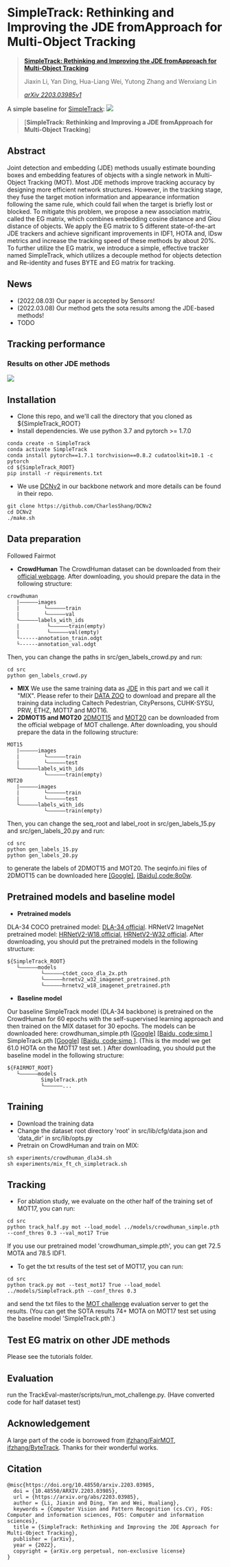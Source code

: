 # SimpleTrack: Rethinking and Improving the JDE fromApproach for Multi-Object Tracking
> [**SimpleTrack: Rethinking and Improving the JDE fromApproach for Multi-Object Tracking**](https://arxiv.org/abs/2203.03985v1)
> 
> Jiaxin Li, Yan Ding, Hua-Liang Wei, Yutong Zhang and Wenxiang Lin
> 
> *[arXiv 2203.03985v1](https://arxiv.org/abs/2203.03985v1)*

A simple baseline for [SimpleTrack](https://arxiv.org/abs/2203.03985v1):
![](assets/pipeline.png)
> [**SimpleTrack: Rethinking and Improving a JDE fromApproach for Multi-Object Tracking**]
## Abstract
Joint detection and embedding (JDE) methods usually estimate bounding boxes and embedding features of objects with a single
network in Multi-Object Tracking (MOT). Most JDE methods improve
tracking accuracy by designing more efficient network structures. However, in the tracking stage, they fuse the target motion information and
appearance information following the same rule, which could fail when
the target is briefly lost or blocked. To mitigate this problem, we propose a new association matrix, called the EG matrix, which combines
embedding cosine distance and Giou distance of objects. We apply the
EG matrix to 5 different state-of-the-art JDE trackers and achieve significant improvements in IDF1, HOTA and, IDsw metrics and increase
the tracking speed of these methods by about 20%. To further utilize the
EG matrix, we introduce a simple, effective tracker named SimpleTrack,
which utilizes a decouple method for objects detection and Re-identity
and fuses BYTE and EG matrix for tracking.

## News
* (2022.08.03) Our paper is accepted by Sensors!
* (2022.03.08) Our method gets the sota results among the JDE-based methods!
* TODO

## Tracking performance
### Results on other JDE methods
![](assets/othermethods.png)

## Installation
* Clone this repo, and we'll call the directory that you cloned as ${SimpleTrack_ROOT}
* Install dependencies. We use python 3.7 and pytorch >= 1.7.0
```
conda create -n SimpleTrack
conda activate SimpleTrack
conda install pytorch==1.7.1 torchvision==0.8.2 cudatoolkit=10.1 -c pytorch
cd ${SimpleTrack_ROOT}
pip install -r requirements.txt
```
* We use [DCNv2](https://github.com/CharlesShang/DCNv2) in our backbone network and more details can be found in their repo. 
```
git clone https://github.com/CharlesShang/DCNv2
cd DCNv2
./make.sh
```

## Data preparation
Followed Fairmot
* **CrowdHuman**
The CrowdHuman dataset can be downloaded from their [official webpage](https://www.crowdhuman.org). After downloading, you should prepare the data in the following structure:
```
crowdhuman
   |——————images
   |        └——————train
   |        └——————val
   └——————labels_with_ids
   |         └——————train(empty)
   |         └——————val(empty)
   └------annotation_train.odgt
   └------annotation_val.odgt
```
Then, you can change the paths in src/gen_labels_crowd.py and run:
```
cd src
python gen_labels_crowd.py
```
* **MIX**
We use the same training data as [JDE](https://github.com/Zhongdao/Towards-Realtime-MOT) in this part and we call it "MIX". Please refer to their [DATA ZOO](https://github.com/Zhongdao/Towards-Realtime-MOT/blob/master/DATASET_ZOO.md) to download and prepare all the training data including Caltech Pedestrian, CityPersons, CUHK-SYSU, PRW, ETHZ, MOT17 and MOT16. 
* **2DMOT15 and MOT20** 
[2DMOT15](https://motchallenge.net/data/2D_MOT_2015/) and [MOT20](https://motchallenge.net/data/MOT20/) can be downloaded from the official webpage of MOT challenge. After downloading, you should prepare the data in the following structure:
```
MOT15
   |——————images
   |        └——————train
   |        └——————test
   └——————labels_with_ids
            └——————train(empty)
MOT20
   |——————images
   |        └——————train
   |        └——————test
   └——————labels_with_ids
            └——————train(empty)
```
Then, you can change the seq_root and label_root in src/gen_labels_15.py and src/gen_labels_20.py and run:
```
cd src
python gen_labels_15.py
python gen_labels_20.py
```
to generate the labels of 2DMOT15 and MOT20. The seqinfo.ini files of 2DMOT15 can be downloaded here [[Google]](https://drive.google.com/open?id=1kJYySZy7wyETH4fKMzgJrYUrTfxKlN1w), [[Baidu],code:8o0w](https://pan.baidu.com/s/1zb5tBW7-YTzWOXpd9IzS0g).

## Pretrained models and baseline model
* **Pretrained models**

DLA-34 COCO pretrained model: [DLA-34 official](https://drive.google.com/file/d/1pl_-ael8wERdUREEnaIfqOV_VF2bEVRT/view).
HRNetV2 ImageNet pretrained model: [HRNetV2-W18 official](https://1drv.ms/u/s!Aus8VCZ_C_33cMkPimlmClRvmpw), [HRNetV2-W32 official](https://1drv.ms/u/s!Aus8VCZ_C_33dYBMemi9xOUFR0w).
After downloading, you should put the pretrained models in the following structure:
```
${SimpleTrack_ROOT}
   └——————models
           └——————ctdet_coco_dla_2x.pth
           └——————hrnetv2_w32_imagenet_pretrained.pth
           └——————hrnetv2_w18_imagenet_pretrained.pth
```
* **Baseline model**

Our baseline SimpleTrack model (DLA-34 backbone) is pretrained on the CrowdHuman for 60 epochs with the self-supervised learning approach and then trained on the MIX dataset for 30 epochs. The models can be downloaded here: 
crowdhuman_simple.pth [[Google]](https://drive.google.com/file/d/1-56EBROznvWT5fU6OopyQ6aTYq5JUY9N/view?usp=sharing) [[Baidu, code:simp ]](https://pan.baidu.com/s/1m5tYuJ-l9veaYAYkYhB8AQ) 
SimpleTrack.pth [[Google]](https://drive.google.com/file/d/1t6BYhkZlx7CUnkTIsVHEQLIhVzDDh8mn/view?usp=sharing) [[Baidu, code:simp ]](https://pan.baidu.com/s/1m5tYuJ-l9veaYAYkYhB8AQ). (This is the model we get 61.0 HOTA on the MOT17 test set. )
After downloading, you should put the baseline model in the following structure:
```
${FAIRMOT_ROOT}
   └——————models
           SimpleTrack.pth
           └——————...
```

## Training
* Download the training data
* Change the dataset root directory 'root' in src/lib/cfg/data.json and 'data_dir' in src/lib/opts.py
* Pretrain on CrowdHuman and train on MIX:
```
sh experiments/crowdhuman_dla34.sh
sh experiments/mix_ft_ch_simpletrack.sh
```
## Tracking
* For ablation study, we evaluate on the other half of the training set of MOT17, you can run:
```
cd src
python track_half.py mot --load_model ../models/crowdhuman_simple.pth --conf_thres 0.3 --val_mot17 True
```
If you use our pretrained model 'crowdhuman_simple.pth', you can get 72.5 MOTA and 78.5 IDF1. 
* To get the txt results of the test set of MOT17, you can run:
```
cd src
python track.py mot --test_mot17 True --load_model ../models/SimpleTrack.pth --conf_thres 0.3
```
and send the txt files to the [MOT challenge](https://motchallenge.net) evaluation server to get the results. (You can get the SOTA results 74+ MOTA on MOT17 test set using the baseline model 'SimpleTrack.pth'.)

## Test EG matrix on other JDE methods
Please see the tutorials folder.

## Evaluation
run the TrackEval-master/scripts/run_mot_challenge.py. (Have converted code for half dataset test)

## Acknowledgement
A large part of the code is borrowed from [ifzhang/FairMOT](https://github.com/ifzhang/FairMOT), [ifzhang/ByteTrack](https://github.com/ifzhang/ByteTrack). Thanks for their wonderful works.

## Citation

```
@misc{https://doi.org/10.48550/arxiv.2203.03985,
  doi = {10.48550/ARXIV.2203.03985},
  url = {https://arxiv.org/abs/2203.03985},
  author = {Li, Jiaxin and Ding, Yan and Wei, Hualiang},
  keywords = {Computer Vision and Pattern Recognition (cs.CV), FOS: Computer and information sciences, FOS: Computer and information sciences},
  title = {SimpleTrack: Rethinking and Improving the JDE Approach for Multi-Object Tracking},
  publisher = {arXiv},
  year = {2022},
  copyright = {arXiv.org perpetual, non-exclusive license}
}
```

